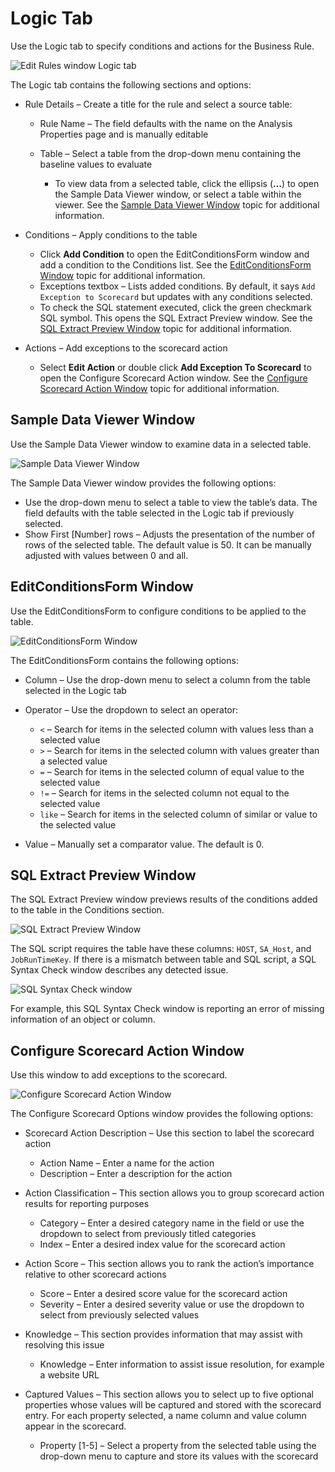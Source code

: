 # Logic Tab

Use the Logic tab to specify conditions and actions for the Business Rule.

![Edit Rules window Logic tab](/img/product_docs/accessanalyzer/12.0/admin/analysis/businessrules/logic.webp)

The Logic tab contains the following sections and options:

- Rule Details – Create a title for the rule and select a source table:

    - Rule Name – The field defaults with the name on the Analysis Properties page and is manually
      editable
    - Table – Select a table from the drop-down menu containing the baseline values to evaluate

        - To view data from a selected table, click the ellipsis (**…**) to open the Sample Data
          Viewer window, or select a table within the viewer. See the
          [Sample Data Viewer Window](#sample-data-viewer-window) topic for additional information.

- Conditions – Apply conditions to the table

    - Click **Add Condition** to open the EditConditionsForm window and add a condition to the
      Conditions list. See the [EditConditionsForm Window](#editconditionsform-window) topic for
      additional information.
    - Exceptions textbox – Lists added conditions. By default, it says `Add Exception to Scorecard`
      but updates with any conditions selected.
    - To check the SQL statement executed, click the green checkmark SQL symbol. This opens the SQL
      Extract Preview window. See the
      [SQL Extract Preview Window](#sql-extract-preview-window) topic for additional information.

- Actions – Add exceptions to the scorecard action

    - Select **Edit Action** or double click **Add Exception To Scorecard** to open the Configure
      Scorecard Action window. See the
      [Configure Scorecard Action Window](#configure-scorecard-action-window) topic for additional
      information.

## Sample Data Viewer Window

Use the Sample Data Viewer window to examine data in a selected table.

![Sample Data Viewer Window](/img/product_docs/accessanalyzer/12.0/admin/analysis/businessrules/sampledataviewer.webp)

The Sample Data Viewer window provides the following options:

- Use the drop-down menu to select a table to view the table’s data. The field defaults with the
  table selected in the Logic tab if previously selected.
- Show First [Number] rows – Adjusts the presentation of the number of rows of the selected table.
  The default value is 50. It can be manually adjusted with values between 0 and all.

## EditConditionsForm Window

Use the EditConditionsForm to configure conditions to be applied to the table.

![EditConditionsForm Window](/img/product_docs/accessanalyzer/12.0/admin/analysis/businessrules/editconditionsform.webp)

The EditConditionsForm contains the following options:

- Column – Use the drop-down menu to select a column from the table selected in the Logic tab
- Operator – Use the dropdown to select an operator:

    - `<` – Search for items in the selected column with values less than a selected value
    - `>` – Search for items in the selected column with values greater than a selected value
    - `=` – Search for items in the selected column of equal value to the selected value
    - `!=` – Search for items in the selected column not equal to the selected value
    - `like` – Search for items in the selected column of similar or value to the selected value

- Value – Manually set a comparator value. The default is 0.

## SQL Extract Preview Window

The SQL Extract Preview window previews results of the conditions added to the table in the
Conditions section.

![SQL Extract Preview Window](/img/product_docs/accessanalyzer/12.0/admin/analysis/businessrules/sqlextractpreviewwindow.webp)

The SQL script requires the table have these columns: `HOST`, `SA_Host`, and `JobRunTimeKey`. If
there is a mismatch between table and SQL script, a SQL Syntax Check window describes any detected
issue.

![SQL Syntax Check window](/img/product_docs/accessanalyzer/12.0/admin/analysis/businessrules/sqlsyntaxcheck.webp)

For example, this SQL Syntax Check window is reporting an error of missing information of an object
or column.

## Configure Scorecard Action Window

Use this window to add exceptions to the scorecard.

![Configure Scorecard Action Window](/img/product_docs/accessanalyzer/12.0/admin/analysis/businessrules/configurescorecardaction.webp)

The Configure Scorecard Options window provides the following options:

- Scorecard Action Description – Use this section to label the scorecard action

    - Action Name – Enter a name for the action
    - Description – Enter a description for the action

- Action Classification – This section allows you to group scorecard action results for reporting
  purposes

    - Category – Enter a desired category name in the field or use the dropdown to select from
      previously titled categories
    - Index – Enter a desired index value for the scorecard action

- Action Score – This section allows you to rank the action’s importance relative to other scorecard
  actions

    - Score – Enter a desired score value for the scorecard action
    - Severity – Enter a desired severity value or use the dropdown to select from previously
      selected values

- Knowledge – This section provides information that may assist with resolving this issue

    - Knowledge – Enter information to assist issue resolution, for example a website URL

- Captured Values – This section allows you to select up to five optional properties whose values
  will be captured and stored with the scorecard entry. For each property selected, a name column
  and value column appear in the scorecard.

    - Property [1-5] – Select a property from the selected table using the drop-down menu to capture
      and store its values with the scorecard
